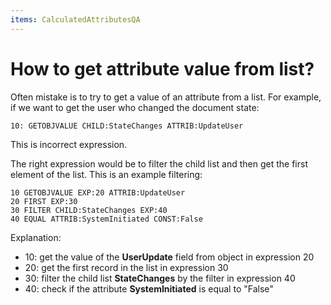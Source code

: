```yaml
---
items: CalculatedAttributesQA
---
```


# How to get attribute value from list?

Often mistake is to try to get a value of an attribute from a list. For example, if we want to get the user who changed the document state:

```
10: GETOBJVALUE CHILD:StateChanges ATTRIB:UpdateUser
```

This is incorrect expression.

The right expression would be to filter the child list and then get the first element of the list. This is an example filtering:

```
10 GETOBJVALUE EXP:20 ATTRIB:UpdateUser
20 FIRST EXP:30 
30 FILTER CHILD:StateChanges EXP:40
40 EQUAL ATTRIB:SystemInitiated CONST:False
```

Explanation:

- 10: get the value of the **UserUpdate** field from object in expression 20
- 20: get the first record in the list in expression 30
- 30: filter the child list **StateChanges** by the filter in expression 40
- 40: check if the attribute **SystemInitiated** is equal to "False"
